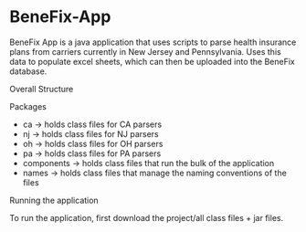 # BeneFix-App
BeneFix App is a java application that uses scripts to parse health insurance plans from carriers currently in New Jersey and Pennsylvania. Uses this data to populate excel sheets, which can then be uploaded into the BeneFix database. 

Overall Structure

Packages
  * ca -> holds class files for CA parsers
  * nj -> holds class files for NJ parsers
  * oh -> holds class files for OH parsers
  * pa -> holds class files for PA parsers
  * components -> holds class files that run the bulk of the application
  * names -> holds class files that manage the naming conventions of the files
  
Running the application

To run the application, first download the project/all class files + jar files. 

